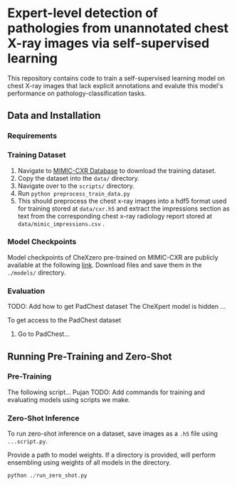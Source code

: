 # Expert-level detection of pathologies from unannotated chest X-ray images via self-supervised learning

This repository contains code to train a self-supervised learning model on chest X-ray images that lack explicit annotations and evalute this model's performance on pathology-classification tasks.

## Data and Installation

### Requirements


### Training Dataset
1. Navigate to [MIMIC-CXR Database](https://physionet.org/content/mimic-cxr/2.0.0/) to download the training dataset. 
2. Copy the dataset into the `data/` directory.
3. Navigate over to the `scripts/` directory.
3. Run `python preprocess_train_data.py`
4. This should preprocess the chest x-ray images into a hdf5 format used for training stored at `data/cxr.h5` and extract the impressions section as text from the corresponding chest x-ray radiology report stored at `data/mimic_impressions.csv` .

### Model Checkpoints
Model checkpoints of CheXzero pre-trained on MIMIC-CXR are publicly available at the following [link](https://drive.google.com/drive/folders/19YH2EALQTbkKXdJmKm3iaK8yPi9s1xc-?usp=sharing). Download files and save them in the `./models/` directory.

### Evaluation
TODO: Add how to get PadChest dataset
The CheXpert model is hidden ... 

To get access to the PadChest dataset
1. Go to PadChest... 

## Running Pre-Training and Zero-Shot 
### Pre-Training
The following script... Pujan
TODO: Add commands for training and evaluating models using scripts we make.

### Zero-Shot Inference
To run zero-shot inference on a dataset, save images as a `.h5` file using `...script.py`. 

Provide a path to model weights. If a directory is provided, will perform ensembling using weights of all models in the directory. 

```python
python ./run_zero_shot.py 
```

